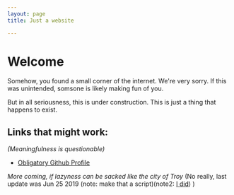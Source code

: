 ```yaml
---
layout: page
title: Just a website

---
```


# Welcome
Somehow, you found a small corner of the internet. We're very sorry.
If this was unintended, somsone is likely making fun of you.

But in all seriousness, this is under construction. This is just a thing
that happens to exist.

## Links that might work:
_(Meaningfulness is questionable)_

 - [Obligatory Github Profile](https://github.com/nshobe)

_More coming, if lazyness can be sacked like the city of Troy_
(No really, last update was Jun 25 2019 (note: make that a script)(note2: [I did](https://raw.githubusercontent.com/nshobe/nshobe.github.io/master/upmydata.sh)) )

